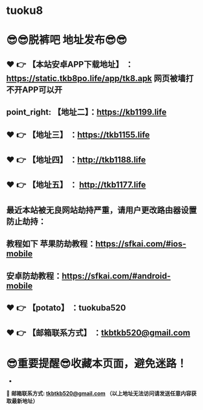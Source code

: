 # tuoku8
:sunglasses::sunglasses:脱裤吧 地址发布:sunglasses::sunglasses:
==
:heart: :point_right: 【本站安卓APP下载地址】 ：https://static.tkb8po.life/app/tk8.apk 网页被墙打不开APP可以开
------
point_right: 【地址二】：https://kb1199.life
------
:heart: :point_right: 【地址三】 ：https://tkb1155.life
-----
:heart: :point_right: 【地址四】 ：http://tkb1188.life
------
:heart: :point_right: 【地址五】 ： http://tkb1177.life
------

最近本站被无良网站劫持严重，请用户更改路由器设置防止劫持：
------

教程如下 苹果防劫教程：https://sfkai.com/#ios-mobile
------

安卓防劫教程：https://sfkai.com/#android-mobile
------
:heart: :point_right: 【potato】 ：tuokuba520
------

:heart: :point_right: 【邮箱联系方式】 ：tkbtkb520@gmail.com
------
:sunglasses:重要提醒:sunglasses:收藏本页面，避免迷路！
==

-

:e-mail: __邮箱联系方式: tkbtkb520@gmail.com （以上地址无法访问请发送任意内容获取最新地址）__
